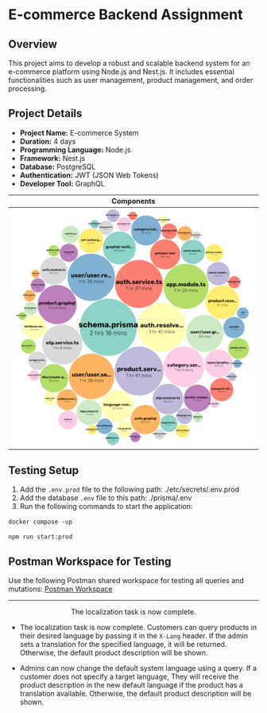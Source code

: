# E-commerce Backend Assignment

## Overview

This project aims to develop a robust and scalable backend system for an e-commerce platform using Node.js and Nest.js. It includes essential functionalities such as user management, product management, and order processing.

## Project Details

- **Project Name:** E-commerce System
- **Duration:** 4 days
- **Programming Language:** Node.js
- **Framework:** Nest.js
- **Database:** PostgreSQL
- **Authentication:** JWT (JSON Web Tokens)
- **Developer Tool:** GraphQL

| Components                                                                                                  |
| ----------------------------------------------------------------------------------------------------------- |
| <img src="https://github.com/MAES-Pyramids/Baianat-ECOMMERCE/blob/main/.imgs/Components.png" width="1000" /> |

## Testing Setup

1. Add the `.env.prod` file to the following path: ./etc/secrets/.env.prod
2. Add the database `.env` file to this path: ./prisma/.env
3. Run the following commands to start the application:

```
docker compose -up
```

```
npm run start:prod
```

## Postman Workspace for Testing

Use the following Postman shared workspace for testing all queries and mutations:
[Postman Workspace](https://cloudy-astronaut-164609.postman.co/workspace/E-commerce-Assignment~18f092a0-b859-444c-8d1d-5b2d3d0a57db/collection/66a1699e782978cb4e55a43c?action=share&creator=37127689&active-environment=37127689-0bec2869-3779-4e1f-903a-658c4bc9b44b)

---

<p align="center">The localization task is now complete.</p>

- The localization task is now complete. Customers can query products in their desired language by passing it in the `X-Lang` header. If the admin sets a translation for the specified language, it will be returned. Otherwise, the default product description will be shown.

- Admins can now change the default system language using a query. If a customer does not specify a target language, They will receive the product description in the new default language if the product has a translation available. Otherwise, the default product description will be shown.

